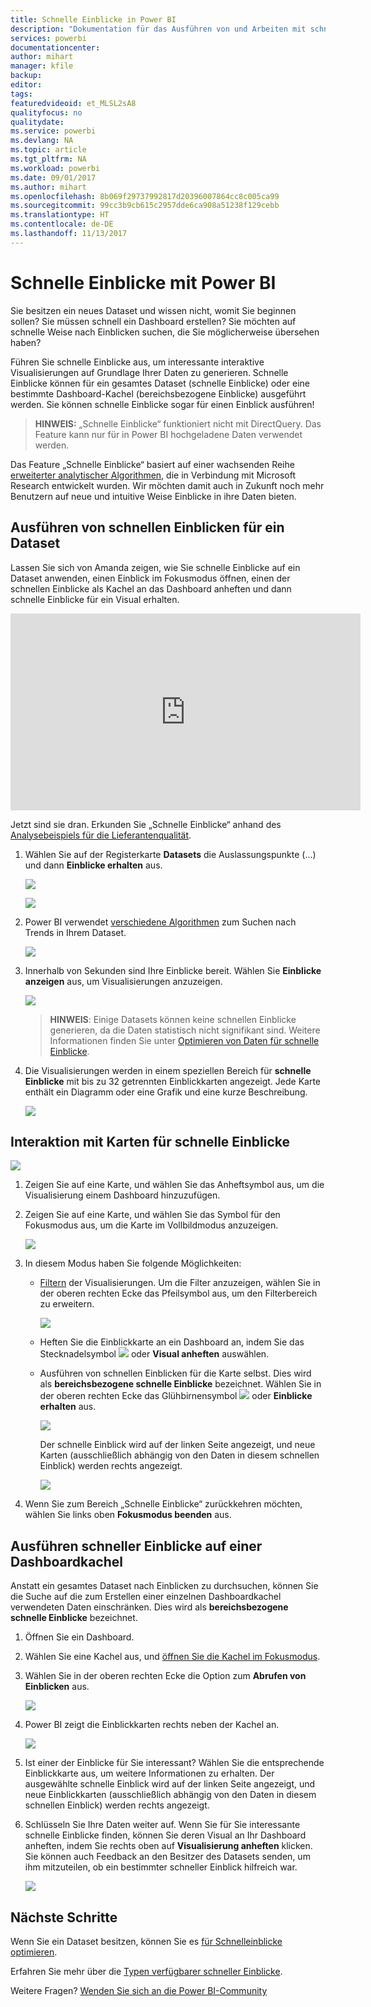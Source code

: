 ```yaml
---
title: Schnelle Einblicke in Power BI
description: "Dokumentation für das Ausführen von und Arbeiten mit schnellen Einblicken mit dem Power BI-Dienst."
services: powerbi
documentationcenter: 
author: mihart
manager: kfile
backup: 
editor: 
tags: 
featuredvideoid: et_MLSL2sA8
qualityfocus: no
qualitydate: 
ms.service: powerbi
ms.devlang: NA
ms.topic: article
ms.tgt_pltfrm: NA
ms.workload: powerbi
ms.date: 09/01/2017
ms.author: mihart
ms.openlocfilehash: 8b069f29737992817d20396007864cc8c005ca99
ms.sourcegitcommit: 99cc3b9cb615c2957dde6ca908a51238f129cebb
ms.translationtype: HT
ms.contentlocale: de-DE
ms.lasthandoff: 11/13/2017
---
```

# <a name="quick-insights-with-power-bi"></a>Schnelle Einblicke mit Power BI
Sie besitzen ein neues Dataset und wissen nicht, womit Sie beginnen sollen?  Sie müssen schnell ein Dashboard erstellen?  Sie möchten auf schnelle Weise nach Einblicken suchen, die Sie möglicherweise übersehen haben?

Führen Sie schnelle Einblicke aus, um interessante interaktive Visualisierungen auf Grundlage Ihrer Daten zu generieren. Schnelle Einblicke können für ein gesamtes Dataset (schnelle Einblicke) oder eine bestimmte Dashboard-Kachel (bereichsbezogene Einblicke) ausgeführt werden. Sie können schnelle Einblicke sogar für einen Einblick ausführen!

> **HINWEIS:** „Schnelle Einblicke“ funktioniert nicht mit DirectQuery. Das Feature kann nur für in Power BI hochgeladene Daten verwendet werden.
> 
> 

Das Feature „Schnelle Einblicke“ basiert auf einer wachsenden Reihe [erweiterter analytischer Algorithmen](service-insight-types.md), die in Verbindung mit Microsoft Research entwickelt wurden. Wir möchten damit auch in Zukunft noch mehr Benutzern auf neue und intuitive Weise Einblicke in ihre Daten bieten.

## <a name="run-quick-insights-on-a-dataset"></a>Ausführen von schnellen Einblicken für ein Dataset
Lassen Sie sich von Amanda zeigen, wie Sie schnelle Einblicke auf ein Dataset anwenden, einen Einblick im Fokusmodus öffnen, einen der schnellen Einblicke als Kachel an das Dashboard anheften und dann schnelle Einblicke für ein Visual erhalten.

<iframe width="560" height="315" src="https://www.youtube.com/embed/et_MLSL2sA8" frameborder="0" allowfullscreen></iframe>


Jetzt sind sie dran. Erkunden Sie „Schnelle Einblicke“ anhand des [Analysebeispiels für die Lieferantenqualität](sample-supplier-quality.md).

1. Wählen Sie auf der Registerkarte **Datasets** die Auslassungspunkte (...) und dann **Einblicke erhalten** aus.
   
    ![](media/service-insights/power-bi-ellipses.png)
   
    ![](media/service-insights/power-bi-tab.png)
2. Power BI verwendet [verschiedene Algorithmen](service-insight-types.md) zum Suchen nach Trends in Ihrem Dataset.
   
    ![](media/service-insights/pbi_autoinsightssearching.png)
3. Innerhalb von Sekunden sind Ihre Einblicke bereit.  Wählen Sie **Einblicke anzeigen** aus, um Visualisierungen anzuzeigen.
   
    ![](media/service-insights/pbi_autoinsightsuccess.png)
   
   > **HINWEIS**: Einige Datasets können keine schnellen Einblicke generieren, da die Daten statistisch nicht signifikant sind.  Weitere Informationen finden Sie unter [Optimieren von Daten für schnelle Einblicke](service-insights-optimize.md).
   > 
   > 
4. Die Visualisierungen werden in einem speziellen Bereich für **schnelle Einblicke** mit bis zu 32 getrennten Einblickkarten angezeigt. Jede Karte enthält ein Diagramm oder eine Grafik und eine kurze Beschreibung.
   
    ![](media/service-insights/power-bi-insights.png)

## <a name="interact-with-the-quick-insight-cards"></a>Interaktion mit Karten für schnelle Einblicke
  ![](media/service-insights/pbi_hover.png)

1. Zeigen Sie auf eine Karte, und wählen Sie das Anheftsymbol aus, um die Visualisierung einem Dashboard hinzuzufügen.
2. Zeigen Sie auf eine Karte, und wählen Sie das Symbol für den Fokusmodus aus, um die Karte im Vollbildmodus anzuzeigen.
   
    ![](media/service-insights/power-bi-insight-focus.png)
3. In diesem Modus haben Sie folgende Möglichkeiten:
   
   * [Filtern](service-interact-with-a-report-in-reading-view.md) der Visualisierungen.  Um die Filter anzuzeigen, wählen Sie in der oberen rechten Ecke das Pfeilsymbol aus, um den Filterbereich zu erweitern.
     
        ![](media/service-insights/power-bi-insights-filter-new.png)
   * Heften Sie die Einblickkarte an ein Dashboard an, indem Sie das Stecknadelsymbol ![](media/service-insights/power-bi-pin-icon.png) oder **Visual anheften** auswählen.
   * Ausführen von schnellen Einblicken für die Karte selbst. Dies wird als **bereichsbezogene schnelle Einblicke** bezeichnet. Wählen Sie in der oberen rechten Ecke das Glühbirnensymbol ![](media/service-insights/power-bi-bulb-icon.png) oder **Einblicke erhalten** aus.
     
       ![](media/service-insights/pbi-autoinsights-tile.png)
     
     Der schnelle Einblick wird auf der linken Seite angezeigt, und neue Karten (ausschließlich abhängig von den Daten in diesem schnellen Einblick) werden rechts angezeigt.
     
       ![](media/service-insights/power-bi-insights-on-insights-new.png)
4. Wenn Sie zum Bereich „Schnelle Einblicke“ zurückkehren möchten, wählen Sie links oben **Fokusmodus beenden** aus.

## <a name="run-quick-insights-on-a-dashboard-tile"></a>Ausführen schneller Einblicke auf einer Dashboardkachel
Anstatt ein gesamtes Dataset nach Einblicken zu durchsuchen, können Sie die Suche auf die zum Erstellen einer einzelnen Dashboardkachel verwendeten Daten einschränken. Dies wird als **bereichsbezogene schnelle Einblicke** bezeichnet.

1. Öffnen Sie ein Dashboard.
2. Wählen Sie eine Kachel aus, und [öffnen Sie die Kachel im Fokusmodus](service-focus-mode.md).
3. Wählen Sie in der oberen rechten Ecke die Option zum **Abrufen von Einblicken** aus.
   
    ![](media/service-insights/pbi-autoinsights-tile.png)
4. Power BI zeigt die Einblickkarten rechts neben der Kachel an.
   
    ![](media/service-insights/pbi-insights-tile.png)
5. Ist einer der Einblicke für Sie interessant? Wählen Sie die entsprechende Einblickkarte aus, um weitere Informationen zu erhalten. Der ausgewählte schnelle Einblick wird auf der linken Seite angezeigt, und neue Einblickkarten (ausschließlich abhängig von den Daten in diesem schnellen Einblick) werden rechts angezeigt.
6. Schlüsseln Sie Ihre Daten weiter auf. Wenn Sie für Sie interessante schnelle Einblicke finden, können Sie deren Visual an Ihr Dashboard anheften, indem Sie rechts oben auf **Visualisierung anheften** klicken. Sie können auch Feedback an den Besitzer des Datasets senden, um ihm mitzuteilen, ob ein bestimmter schneller Einblick hilfreich war.
   
    ![](media/service-insights/useful.png)

## <a name="next-steps"></a>Nächste Schritte
Wenn Sie ein Dataset besitzen, können Sie es [für Schnelleinblicke optimieren](service-insights-optimize.md).

Erfahren Sie mehr über die [Typen verfügbarer schneller Einblicke](service-insight-types.md).

Weitere Fragen? [Wenden Sie sich an die Power BI-Community](http://community.powerbi.com/)

